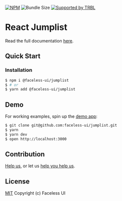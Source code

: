 [![NPM](https://img.shields.io/npm/v/@faceless-ui/jumplist)](https://www.npmjs.com/@faceless-ui/jumplist)
![Bundle Size](https://img.shields.io/bundlephobia/minzip/@faceless-ui/jumplist?label=zipped)
[![Supported by TRBL](https://img.shields.io/badge/supported_by-TRBL-black)](https://github.com/trouble)

# React Jumplist

Read the full documentation [here](https://faceless-ui.com/docs/jumplist).

## Quick Start

### Installation

```bash
$ npm i @faceless-ui/jumplist
$ # or
$ yarn add @faceless-ui/jumplist
```

## Demo

For working examples, spin up the [demo app](./demo/App.demo.js):

```bash
$ git clone git@github.com:faceless-ui/jumplist.git
$ yarn
$ yarn dev
$ open http://localhost:3000
```

## Contribution

[Help us,](https://github.com/faceless-ui/.github/blob/master/CONTRIBUTING.md) or let us [help you help us](https://github.com/faceless-ui/.github/blob/master/SUPPORT.md).

## License

[MIT](https://github.com/faceless-ui/jumplist/blob/master/LICENSE) Copyright (c) Faceless UI
